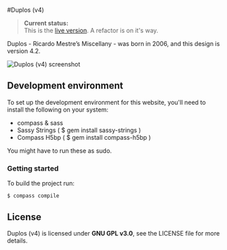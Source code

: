 #Duplos (v4)

> __Current status:__  
This is the [live version](http://duplos.org). A refactor is on it's way.

Duplos - Ricardo Mestre’s Miscellany - was born in 2006, and this design is version 4.2.

![Duplos (v4) screenshot](https://raw.githubusercontent.com/ricardomestre/duplos-v4/master/duplos-v4-screenshot.png)

## Development environment
To set up the development environment for this website, you'll need to install the following on your system:

- compass & sass
- Sassy Strings ( $ gem install sassy-strings )
- Compass H5bp ( $ gem install compass-h5bp )

You might have to run these as sudo.

### Getting started
To build the project run:

```
$ compass compile
```

## License

Duplos (v4) is licensed under **GNU GPL v3.0**, see the LICENSE file for more details.